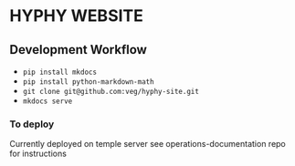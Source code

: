 # HYPHY WEBSITE

## Development Workflow
* `pip install mkdocs`
* `pip install python-markdown-math`
* `git clone git@github.com:veg/hyphy-site.git`
* `mkdocs serve`

### To deploy
Currently deployed on temple server see operations-documentation repo for instructions
